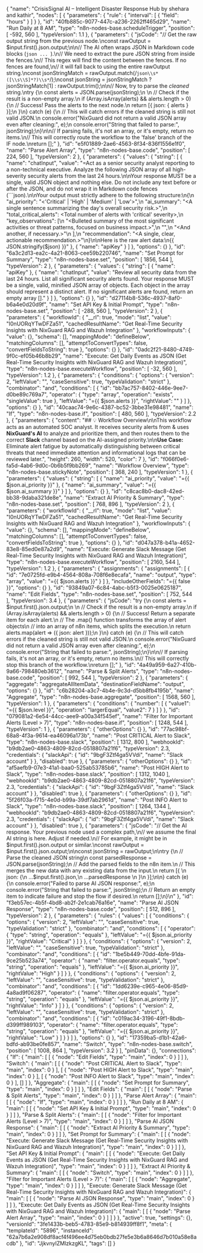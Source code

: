 {
  "name": "CrisisSignal AI – Intelligent Disaster Response Hub by shehara and kathir",
  "nodes": [
    {
      "parameters": {
        "rule": {
          "interval": [
            {
              "field": "hours"
            }
          ]
        }
      },
      "id": "40fb885c-9077-447c-a236-2262ff465d29",
      "name": "Run Daily at 8 AM",
      "type": "n8n-nodes-base.scheduleTrigger",
      "position": [
        -592,
        560
      ],
      "typeVersion": 1.1
    },
    {
      "parameters": {
        "jsCode": "// Get the raw output string from the previous node.\nconst rawOutput = $input.first().json.output;\n\n// The AI often wraps JSON in Markdown code blocks (```json ... ```).\n// We need to extract the pure JSON string from inside the fences.\n// This regex will find the content between the fences. If no fences are found,\n// it will fall back to using the entire rawOutput string.\nconst jsonStringMatch = rawOutput.match(/```json\\s*([\\s\\S]*?)\\s*```/);\nconst jsonString = jsonStringMatch ? jsonStringMatch[1] : rawOutput.trim();\n\n// Now, try to parse the *cleaned* string.\ntry {\n  const alerts = JSON.parse(jsonString);\n  \n  // Check if the result is a non-empty array.\n  if (Array.isArray(alerts) && alerts.length > 0) {\n    // Success! Pass the alerts to the next node.\n    return [{ json: { alerts } }];\n  }\n} catch (e) {\n  // This will catch errors if the cleaned string is still not valid JSON.\n  console.error(\"NixGuard did not return a valid JSON array even after cleaning:\", e);\n  console.error(\"String that failed to parse:\", jsonString);\n}\n\n// If parsing fails, it's not an array, or it's empty, return no items.\n// This will correctly route the workflow to the 'false' branch of the IF node.\nreturn [];"
      },
      "id": "e5f01889-2ae6-4563-8f34-836f1556e1f0",
      "name": "Parse Alert Array",
      "type": "n8n-nodes-base.code",
      "position": [
        224,
        560
      ],
      "typeVersion": 2
    },
    {
      "parameters": {
        "values": {
          "string": [
            {
              "name": "chatInput",
              "value": "=Act as a senior security analyst reporting to a non-technical executive. Analyze the following JSON array of all high-severity security alerts from the last 24 hours.\n\nYour response MUST be a single, valid JSON object and nothing else. Do not include any text before or after the JSON, and do not wrap it in Markdown code fences (```json).\n\nYour output must strictly adhere to the following structure:\n{\n  \"ai_priority\": \"<'Critical' | 'High' | 'Medium' | 'Low'>\",\n  \"ai_summary\": \"<A single sentence summarizing the day's overall security risk.>\",\n  \"total_critical_alerts\": <Total number of alerts with 'critical' severity>,\n  \"key_observations\": [\n    \"<Bulleted summary of the most significant activities or threat patterns, focused on business impact.>\",\n    \"<Another bulleted summary point.>\",\n    \"<And another, if necessary.>\"\n  ],\n  \"recommendation\": \"<A single, clear, actionable recommendation.>\"\n}\n\nHere is the raw alert data:\n{{ JSON.stringify($json) }}"
            },
            {
              "name": "apiKey"
            }
          ]
        },
        "options": {}
      },
      "id": "6a3c2d13-ea2c-4a21-8063-cee59b220746",
      "name": "Set Prompt for Summary",
      "type": "n8n-nodes-base.set",
      "position": [
        1856,
        544
      ],
      "typeVersion": 2
    },
    {
      "parameters": {
        "values": {
          "string": [
            {
              "name": "apiKey"
            },
            {
              "name": "chatInput",
              "value": "Review all security data from the last 24 hours. List all significant security alerts found. Your response MUST be a single, valid, minified JSON array of objects. Each object in the array should represent a distinct alert. If no significant alerts are found, return an empty array []."
            }
          ]
        },
        "options": {}
      },
      "id": "d27114b8-536c-4937-8af0-b6a4e0d20d9f",
      "name": "Set API Key & Initial Prompt",
      "type": "n8n-nodes-base.set",
      "position": [
        -288,
        560
      ],
      "typeVersion": 2
    },
    {
      "parameters": {
        "workflowId": {
          "__rl": true,
          "mode": "list",
          "value": "I0nUORqYTwDFZa51",
          "cachedResultName": "Get Real-Time Security Insights with NixGuard RAG and Wazuh Integration"
        },
        "workflowInputs": {
          "value": {},
          "schema": [],
          "mappingMode": "defineBelow",
          "matchingColumns": [],
          "attemptToConvertTypes": false,
          "convertFieldsToString": true
        },
        "options": {}
      },
      "id": "0adc2f21-8480-4749-9f0c-ef05b46b8b29",
      "name": "Execute: Get Daily Events as JSON (Get Real-Time Security Insights with NixGuard RAG and Wazuh Integration)",
      "type": "n8n-nodes-base.executeWorkflow",
      "position": [
        -32,
        560
      ],
      "typeVersion": 1.2
    },
    {
      "parameters": {
        "conditions": {
          "options": {
            "version": 2,
            "leftValue": "",
            "caseSensitive": true,
            "typeValidation": "strict"
          },
          "combinator": "and",
          "conditions": [
            {
              "id": "bb7ac757-8402-446e-9ee7-d0be89c769a7",
              "operator": {
                "type": "array",
                "operation": "exists",
                "singleValue": true
              },
              "leftValue": "={{ $json.alerts }}",
              "rightValue": ""
            }
          ]
        },
        "options": {}
      },
      "id": "40caac74-9e6c-4387-bc52-3bbe31e98481",
      "name": "If",
      "type": "n8n-nodes-base.if",
      "position": [
        480,
        560
      ],
      "typeVersion": 2.2
    },
    {
      "parameters": {
        "content": "## 💡 Workflow Overview\n\nThis workflow acts as an automated SOC analyst. It receives security alerts from & uses **NixGuard's AI** to analyze and prioritize them, and then routes them to the correct **Slack** channel based on the AI-assigned priority.\n\n**Use Case:** Eliminate alert fatigue by automatically distinguishing between critical threats that need immediate attention and informational logs that can be reviewed later.",
        "height": 260,
        "width": 520,
        "color": 7
      },
      "id": "f066f0e6-fa5d-4ab6-9d0c-0b6b5f9bb269",
      "name": "Workflow Overview",
      "type": "n8n-nodes-base.stickyNote",
      "position": [
        368,
        240
      ],
      "typeVersion": 1
    },
    {
      "parameters": {
        "values": {
          "string": [
            {
              "name": "ai_priority",
              "value": "={{ $json.ai_priority }}"
            },
            {
              "name": "ai_summary",
              "value": "={{ $json.ai_summary }}"
            }
          ]
        },
        "options": {}
      },
      "id": "c8cac8b0-dac8-42ed-bb38-9daba321de8e",
      "name": "Extract AI Priority & Summary",
      "type": "n8n-nodes-base.set",
      "position": [
        768,
        896
      ],
      "typeVersion": 2
    },
    {
      "parameters": {
        "workflowId": {
          "__rl": true,
          "mode": "list",
          "value": "I0nUORqYTwDFZa51",
          "cachedResultName": "Get Real-Time Security Insights with NixGuard RAG and Wazuh Integration"
        },
        "workflowInputs": {
          "value": {},
          "schema": [],
          "mappingMode": "defineBelow",
          "matchingColumns": [],
          "attemptToConvertTypes": false,
          "convertFieldsToString": true
        },
        "options": {}
      },
      "id": "d047a378-b41a-4652-83e8-85ed0e87a2d9",
      "name": "Execute: Generate Slack Message (Get Real-Time Security Insights with NixGuard RAG and Wazuh Integration)",
      "type": "n8n-nodes-base.executeWorkflow",
      "position": [
        2160,
        544
      ],
      "typeVersion": 1.2
    },
    {
      "parameters": {
        "assignments": {
          "assignments": [
            {
              "id": "7e0725fd-e9b4-4564-808a-708f6e8ecafa",
              "name": "output",
              "type": "array",
              "value": "={{ $json.alerts }}"
            }
          ]
        },
        "includeOtherFields": "={{ false }}",
        "options": {}
      },
      "id": "93849a07-6c84-4abc-b5f3-0025e0625187",
      "name": "Edit Fields",
      "type": "n8n-nodes-base.set",
      "position": [
        752,
        544
      ],
      "typeVersion": 3.4
    },
    {
      "parameters": {
        "jsCode": "try {\n  const alerts = $input.first().json.output;\n  \n  // Check if the result is a non-empty array.\n  if (Array.isArray(alerts) && alerts.length > 0) {\n    // Success! Return a separate item for each alert.\n    // The .map() function transforms the array of alert objects\n    // into an array of n8n items, which splits the execution.\n    return alerts.map(alert => ({ json: alert }));\n  }\n} catch (e) {\n  // This will catch errors if the cleaned string is still not valid JSON.\n  console.error(\"NixGuard did not return a valid JSON array even after cleaning:\", e);\n  console.error(\"String that failed to parse:\", jsonString);\n}\n\n// If parsing fails, it's not an array, or it's empty, return no items.\n// This will correctly stop this branch of the workflow.\nreturn [];"
      },
      "id": "4a49a959-6a27-410b-9a66-798480eb3612",
      "name": "Parse & Split Alerts",
      "type": "n8n-nodes-base.code",
      "position": [
        992,
        544
      ],
      "typeVersion": 2
    },
    {
      "parameters": {
        "aggregate": "aggregateAllItemData",
        "destinationFieldName": "output",
        "options": {}
      },
      "id": "c6b28204-a3c7-4b4e-9c3d-d5bb8fb4195b",
      "name": "Aggregate",
      "type": "n8n-nodes-base.aggregate",
      "position": [
        1568,
        560
      ],
      "typeVersion": 1
    },
    {
      "parameters": {
        "conditions": {
          "number": [
            {
              "value1": "={{ $json.level }}",
              "operation": "largerEqual",
              "value2": 7
            }
          ]
        }
      },
      "id": "079081a2-6e54-44cc-aee9-a00a34f545ef",
      "name": "Filter for Important Alerts (Level > 7)",
      "type": "n8n-nodes-base.if",
      "position": [
        1248,
        544
      ],
      "typeVersion": 1
    },
    {
      "parameters": {
        "otherOptions": {}
      },
      "id": "77ac98bf-68a8-4f3a-9614-ea46096a173b",
      "name": "Post CRITICAL Alert to Slack",
      "type": "n8n-nodes-base.slack",
      "position": [
        1312,
        800
      ],
      "webhookId": "b9db2ae0-4863-4809-82cd-0518807a21f6",
      "typeVersion": 2.3,
      "credentials": {
        "slackApi": {
          "id": "9bgF3Ztf4ga5VVdi",
          "name": "Slack account"
        }
      },
      "disabled": true
    },
    {
      "parameters": {
        "otherOptions": {}
      },
      "id": "af5aefb9-07e3-41a1-baa0-525ab53785b6",
      "name": "Post HIGH Alert to Slack",
      "type": "n8n-nodes-base.slack",
      "position": [
        1312,
        1040
      ],
      "webhookId": "b9db2ae0-4863-4809-82cd-0518807a21f6",
      "typeVersion": 2.3,
      "credentials": {
        "slackApi": {
          "id": "9bgF3Ztf4ga5VVdi",
          "name": "Slack account"
        }
      },
      "disabled": true
    },
    {
      "parameters": {
        "otherOptions": {}
      },
      "id": "5f26f03a-f715-4e0d-b99a-39df7ab2961d",
      "name": "Post INFO Alert to Slack",
      "type": "n8n-nodes-base.slack",
      "position": [
        1264,
        1344
      ],
      "webhookId": "b9db2ae0-4863-4809-82cd-0518807a21f6",
      "typeVersion": 2.3,
      "credentials": {
        "slackApi": {
          "id": "9bgF3Ztf4ga5VVdi",
          "name": "Slack account"
        }
      },
      "disabled": true
    },
    {
      "parameters": {
        "jsCode": "// Get the AI response. Your previous node used a complex path,\n// we assume the final AI string is here. Adjust if needed.\n// For example, it might be in $input.first().json.output or similar.\nconst rawOutput = $input.first().json.output;\n\nconst jsonString = rawOutput;\n\ntry {\n  // Parse the cleaned JSON string\n  const parsedResponse = JSON.parse(jsonString);\n  // Add the parsed fields to the n8n item.\n  // This merges the new data with any existing data from the input.\n  return [{ \n    json: {\n      ...$input.first().json,\n      ...parsedResponse \n    }\n  }];\n\n} catch (e) {\n  console.error(\"Failed to parse AI JSON response:\", e);\n  console.error(\"String that failed to parse:\", jsonString);\n  // Return an empty item to indicate failure and stop the flow if desired.\n  return [];\n}\n"
      },
      "id": "f3eb57ec-4b5f-4bd8-ab2f-2e1cab76a16e",
      "name": "Parse AI JSON Response",
      "type": "n8n-nodes-base.code",
      "position": [
        512,
        896
      ],
      "typeVersion": 2
    },
    {
      "parameters": {
        "rules": {
          "values": [
            {
              "conditions": {
                "options": {
                  "version": 2,
                  "leftValue": "",
                  "caseSensitive": true,
                  "typeValidation": "strict"
                },
                "combinator": "and",
                "conditions": [
                  {
                    "operator": {
                      "type": "string",
                      "operation": "equals"
                    },
                    "leftValue": "={{ $json.ai_priority }}",
                    "rightValue": "Critical"
                  }
                ]
              }
            },
            {
              "conditions": {
                "options": {
                  "version": 2,
                  "leftValue": "",
                  "caseSensitive": true,
                  "typeValidation": "strict"
                },
                "combinator": "and",
                "conditions": [
                  {
                    "id": "1be5b449-70dd-4bfe-91da-9ce25b523a74",
                    "operator": {
                      "name": "filter.operator.equals",
                      "type": "string",
                      "operation": "equals"
                    },
                    "leftValue": "={{ $json.ai_priority }}",
                    "rightValue": "High"
                  }
                ]
              }
            },
            {
              "conditions": {
                "options": {
                  "version": 2,
                  "leftValue": "",
                  "caseSensitive": true,
                  "typeValidation": "strict"
                },
                "combinator": "and",
                "conditions": [
                  {
                    "id": "1dd6239e-c965-4e06-85d9-4a8ad9f06287",
                    "operator": {
                      "name": "filter.operator.equals",
                      "type": "string",
                      "operation": "equals"
                    },
                    "leftValue": "={{ $json.ai_priority }}",
                    "rightValue": "Info"
                  }
                ]
              }
            },
            {
              "conditions": {
                "options": {
                  "version": 2,
                  "leftValue": "",
                  "caseSensitive": true,
                  "typeValidation": "strict"
                },
                "combinator": "and",
                "conditions": [
                  {
                    "id": "c019ac34-3196-49f1-8bdb-d399ff989103",
                    "operator": {
                      "name": "filter.operator.equals",
                      "type": "string",
                      "operation": "equals"
                    },
                    "leftValue": "={{ $json.ai_priority }}",
                    "rightValue": "Low"
                  }
                ]
              }
            }
          ]
        },
        "options": {}
      },
      "id": "17359ba5-d1b1-42a6-bdfd-ab93be0fe857",
      "name": "Switch",
      "type": "n8n-nodes-base.switch",
      "position": [
        1008,
        864
      ],
      "typeVersion": 3.2
    }
  ],
  "pinData": {},
  "connections": {
    "If": {
      "main": [
        [
          {
            "node": "Edit Fields",
            "type": "main",
            "index": 0
          }
        ]
      ]
    },
    "Switch": {
      "main": [
        [
          {
            "node": "Post CRITICAL Alert to Slack",
            "type": "main",
            "index": 0
          }
        ],
        [
          {
            "node": "Post HIGH Alert to Slack",
            "type": "main",
            "index": 0
          }
        ],
        [
          {
            "node": "Post INFO Alert to Slack",
            "type": "main",
            "index": 0
          }
        ],
        []
      ]
    },
    "Aggregate": {
      "main": [
        [
          {
            "node": "Set Prompt for Summary",
            "type": "main",
            "index": 0
          }
        ]
      ]
    },
    "Edit Fields": {
      "main": [
        [
          {
            "node": "Parse & Split Alerts",
            "type": "main",
            "index": 0
          }
        ]
      ]
    },
    "Parse Alert Array": {
      "main": [
        [
          {
            "node": "If",
            "type": "main",
            "index": 0
          }
        ]
      ]
    },
    "Run Daily at 8 AM": {
      "main": [
        [
          {
            "node": "Set API Key & Initial Prompt",
            "type": "main",
            "index": 0
          }
        ]
      ]
    },
    "Parse & Split Alerts": {
      "main": [
        [
          {
            "node": "Filter for Important Alerts (Level > 7)",
            "type": "main",
            "index": 0
          }
        ]
      ]
    },
    "Parse AI JSON Response": {
      "main": [
        [
          {
            "node": "Extract AI Priority & Summary",
            "type": "main",
            "index": 0
          }
        ]
      ]
    },
    "Set Prompt for Summary": {
      "main": [
        [
          {
            "node": "Execute: Generate Slack Message (Get Real-Time Security Insights with NixGuard RAG and Wazuh Integration)",
            "type": "main",
            "index": 0
          }
        ]
      ]
    },
    "Set API Key & Initial Prompt": {
      "main": [
        [
          {
            "node": "Execute: Get Daily Events as JSON (Get Real-Time Security Insights with NixGuard RAG and Wazuh Integration)",
            "type": "main",
            "index": 0
          }
        ]
      ]
    },
    "Extract AI Priority & Summary": {
      "main": [
        [
          {
            "node": "Switch",
            "type": "main",
            "index": 0
          }
        ]
      ]
    },
    "Filter for Important Alerts (Level > 7)": {
      "main": [
        [
          {
            "node": "Aggregate",
            "type": "main",
            "index": 0
          }
        ]
      ]
    },
    "Execute: Generate Slack Message (Get Real-Time Security Insights with NixGuard RAG and Wazuh Integration)": {
      "main": [
        [
          {
            "node": "Parse AI JSON Response",
            "type": "main",
            "index": 0
          }
        ]
      ]
    },
    "Execute: Get Daily Events as JSON (Get Real-Time Security Insights with NixGuard RAG and Wazuh Integration)": {
      "main": [
        [
          {
            "node": "Parse Alert Array",
            "type": "main",
            "index": 0
          }
        ]
      ]
    }
  },
  "active": true,
  "settings": {},
  "versionId": "3fe1433b-beb5-4783-85e9-b814939ff8f1",
  "meta": {
    "templateId": "5896",
    "instanceId": "62a7b6a2e908df8acf4f496ee4d75eb0bdb27fe5e3b6a8646d7b010a58e8acdb"
  },
  "id": "JjkvnyIZMlzkzgKL",
  "tags": []
}
